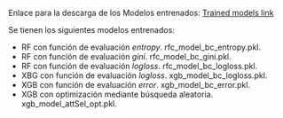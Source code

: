 Enlace para la descarga  de los Modelos entrenados:
[Trained models link](https://universidaddeburgos-my.sharepoint.com/:f:/g/personal/ecl1009_alu_ubu_es/Evy-YfwcqAFPrheDA_qPUUIBiCvpUo1pEhZYsCeGfeDtFA?e=dhsbhq)

Se tienen los siguientes modelos entrenados:
- RF con función de evaluación _entropy_. rfc_model_bc_entropy.pkl.
- RF con función de evaluación _gini_. rfc_model_bc_gini.pkl.
- RF con función de evaluación _logloss_. rfc_model_bc_logloss.pkl.
- XBG con función de evaluación _logloss_. xgb_model_bc_logloss.pkl.
- XGB con función de evaluación _error_. xgb_model_bc_error.pkl.
- XGB con optimización mediante búsqueda aleatoria. xgb_model_attSel_opt.pkl.